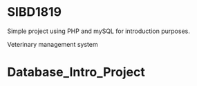 # SIBD1819

Simple project using PHP and mySQL for introduction purposes.

Veterinary management system
# Database_Intro_Project
